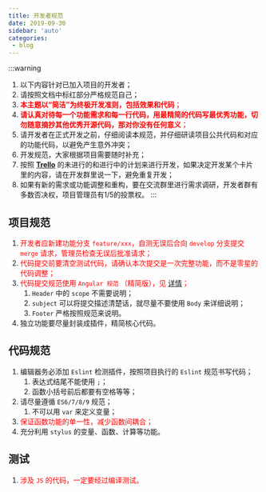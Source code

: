 ```yaml
---
title: 开发者规范
date: 2019-09-30
sidebar: 'auto'
categories:
 - blog
---
```


:::warning
1. 以下内容针对已加入项目的开发者；
2. 请按照文档中标红部分严格规范自己；
3. <span style="color: red">**本主题以“简洁”为终极开发准则，包括效果和代码**；</span>
4. <span style="color: red">**请认真对待每一个功能需求和每一行代码，用最精简的代码写最优秀功能，切勿随意摘抄其他优秀开源代码，那对你没有任何意义**；</span>
5. 请开发者在正式开发之前，仔细阅读本规范，并仔细研读项目公共代码和对应的功能代码，以避免产生意外冲突；
6. 开发规范，大家根据项目需要随时补充；
7. 按照 **[Trello](https://trello.com/vuepressreco)** 的未进行的和进行中的计划来进行开发，如果决定开发某个卡片里的内容，请在开发群里说一下，避免重复开发；
8. 如果有新的需求或功能调整和重构，要在交流群里进行需求调研，开发者群有多数否决权，项目管理员有1/5的投票权。
:::

## 项目规范

1. <span style="color: red">开发者应新建功能分支 `feature/xxx`，自测无误后合向 `develop` 分支提交 `merge` 请求，管理员检查无误后批准请求；</span>
2. <span style="color: red">代码提交前要清空测试代码，请确认本次提交是一次完整功能，而不是零星的代码调整；</span>
3. <span style="color: red">代码提交规范使用 `Angular 规范` （精简版），见 [详情](http://www.ruanyifeng.com/blog/2016/01/commit_message_change_log.html)；</span>
   1. `Header` 中的 `scope` 不需要说明；
   2. `subject` 可以将提交描述清楚话，就尽量不要使用 `Body` 来详细说明；
   3. `Footer` 严格按照规范来说明。
4. 独立功能要尽量封装成插件，精简核心代码。

## 代码规范

1. 编辑器务必添加 `Eslint` 检测插件，按照项目执行的 `Eslint` 规范书写代码；
   1. 表达式结尾不能使用 `;`；
   2. 函数小括号前后都要有空格等等；
2. 请尽量遵循 `ES6/7/8/9` 规范；
   1. 不可以用 `var` 来定义变量；
3. <span style="color: red">保证函数功能的单一性，减少函数间耦合；</span>
4. 充分利用 `stylus` 的变量、函数、计算等功能。

## 测试

1. <span style="color: red">涉及 `JS` 的代码，一定要经过编译测试。</span>